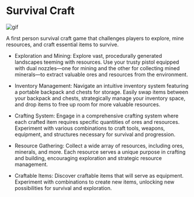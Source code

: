 # Survival Craft
 
![gif](https://github.com/edwin-marte/SurvivalCraft/assets/131810838/e90384d4-9102-4086-9327-5a804503bb55)

A first person survival craft game that challenges players to explore, mine resources, and craft essential items to survive.

- Exploration and Mining: Explore vast, procedurally generated landscapes teeming with resources. Use your trusty pistol equipped with dual nozzles—one for mining and the other for collecting mined minerals—to extract valuable ores and resources from the environment.

- Inventory Management: Navigate an intuitive inventory system featuring a portable backpack and chests for storage. Easily swap items between your backpack and chests, strategically manage your inventory space, and drop items to free up room for more valuable resources.

- Crafting System: Engage in a comprehensive crafting system where each crafted item requires specific quantities of ores and resources. Experiment with various combinations to craft tools, weapons, equipment, and structures necessary for survival and progression.

- Resource Gathering: Collect a wide array of resources, including ores, minerals, and more. Each resource serves a unique purpose in crafting and building, encouraging exploration and strategic resource management.

- Craftable Items: Discover craftable items that will serve as equipment. Experiment with combinations to create new items, unlocking new possibilities for survival and exploration.
